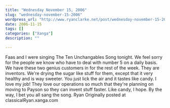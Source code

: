 ```yaml
---
title: "Wednesday November 15, 2006"
slug: "wednesday-november-15-2006"
wordpress_url: "http://www.ryanclarke.net/post/wednesday-november-15-2006/"
date: 2006-11-15
tags: []
categories: ["Xanga"]
description: ""

---
```


Faas and I were singing The Ten Unchangables Song tonight. We feel sorry for the people we know who have to deal with number 5 on a daily basis.
We have these two genius customers in for the rest of the week. They are inventors. We're drying the sugar like stuff for them, except that it very healthy and is way sweeter. You just lick the air and it tastes like candy. I love my job! They love our operations so much that they're planning on moving to Payson so they can invent stuff faster. Like candy, I hope.
By the way, I bet you all sang the song.
Ryan
Originally posted at classicalRyan.xanga.com
